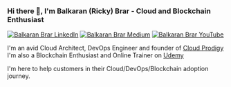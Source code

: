 ### Hi there 👋, I'm Balkaran (Ricky) Brar - Cloud and Blockchain Enthusiast

<a href="https://www.linkedin.com/in/balkaranbrar/" rel="nofollow"><img src="https://camo.githubusercontent.com/a80d00f23720d0bc9f55481cfcd77ab79e141606829cf16ec43f8cacc7741e46/68747470733a2f2f696d672e736869656c64732e696f2f62616467652f4c696e6b6564496e2d3030373742353f7374796c653d666f722d7468652d6261646765266c6f676f3d6c696e6b6564696e266c6f676f436f6c6f723d7768697465" alt="Balkaran Brar LinkedIn" data-canonical-src="https://img.shields.io/badge/LinkedIn-0077B5?style=for-the-badge&amp;logo=linkedin&amp;logoColor=white" style="max-width: 100%;"></a>
<a href="https://medium.com/@karan-brar" rel="nofollow"><img src="https://camo.githubusercontent.com/a48f492c2bf9afb8b5b9b0884ed8f67964a88b3c10a32cf6af0f028baaac46d4/68747470733a2f2f696d672e736869656c64732e696f2f62616467652f4d656469756d2d3030303030303f7374796c653d666f722d7468652d6261646765266c6f676f3d6d656469756d266c6f676f436f6c6f723d7768697465" alt="Balkaran Brar Medium" data-canonical-src="https://img.shields.io/badge/Medium-000000?style=for-the-badge&amp;logo=medium&amp;logoColor=white" style="max-width: 100%;"></a>
<a href="https://www.youtube.com/channel/UCOhUgOA1IQ36cNLnvtBACNA" rel="nofollow"><img src="https://camo.githubusercontent.com/d79c5549652f9c7690992eb49571d216a70a480681561cbd93bfbfc77c491e54/68747470733a2f2f696d672e736869656c64732e696f2f62616467652f596f75547562652d4646303030303f7374796c653d666f722d7468652d6261646765266c6f676f3d796f7574756265266c6f676f436f6c6f723d7768697465" alt="Balkaran Brar YouTube" data-canonical-src="https://img.shields.io/badge/YouTube-FF0000?style=for-the-badge&amp;logo=youtube&amp;logoColor=white" style="max-width: 100%;"></a>

I'm an avid Cloud Architect, DevOps Engineer and founder of <a href="https://cloudprodigy.ca">Cloud Prodigy</a> <br>
I'm also a Blockchain Enthusiast and Online Trainer on <a href="https://www.udemy.com/user/nixlinux/">Udemy</a>

I'm here to help customers in their Cloud/DevOps/Blockchain adoption journey.
